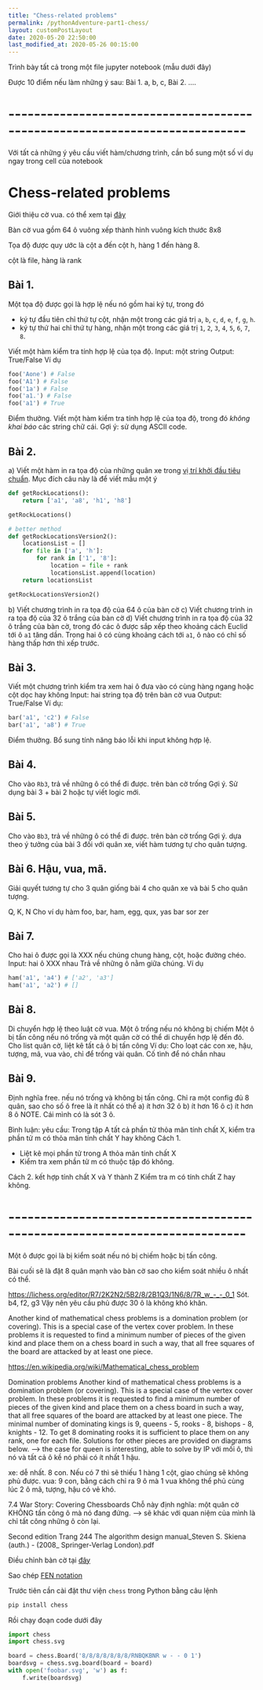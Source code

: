 ```yaml
---
title: "Chess-related problems"
permalink: /pythonAdventure-part1-chess/
layout: customPostLayout
date: 2020-05-20 22:50:00
last_modified_at: 2020-05-26 00:15:00
---
```


Trình bày tất cả trong một file jupyter notebook (mẫu dưới đây)

Được 10 điểm nếu làm những ý sau:
Bài 1. a, b, c,
Bài 2. ....

# --------------------------------------------------------------------------- #
Với tất cả những ý yêu cầu viết hàm/chương trình, cần bổ sung một số ví dụ ngay trong cell của notebook


# Chess-related problems

Giới thiệu cờ vua.
có thể xem tại [đây](https://en.wikipedia.org/wiki/Rules_of_chess)

Bàn cờ vua gồm 64 ô vuông xếp thành hình vuông kích thước 8x8

Tọa độ được quy ước là
cột a đến cột h, hàng 1 đến hàng 8.

cột là file, hàng là rank

## Bài 1.
Một tọa độ được gọi là hợp lệ nếu nó gồm hai ký tự, trong đó
- ký tự đầu tiên chỉ thứ tự cột, nhận một trong các giá trị `a`, `b`, `c`,  `d`, `e`, `f`, `g`, `h`.
- ký tự thứ hai chỉ thứ tự hàng, nhận một trong các giá trị `1`, `2`, `3`, `4`, `5`, `6`, `7`, `8`.

Viết một hàm kiểm tra tính hợp lệ của tọa độ.
Input: một string
Output: True/False
Ví dụ

```py
foo('Aone') # False
foo('A1') # False
foo('1a') # False
foo('a1.') # False
foo('a1') # True
```

Điểm thưởng. Viết một hàm kiểm tra tính hợp lệ của tọa độ, trong đó _không khai báo_ các string chữ cái. Gợi ý: sử dụng ASCII code.


## Bài 2.
a) Viết một hàm in ra tọa độ của những quân xe trong [vị trí khởi đầu tiêu chuẩn](https://lichess.org/editor).
Mục đích câu này là để viết mẫu một ý
```py
def getRockLocations():
    return ['a1', 'a8', 'h1', 'h8']

getRockLocations()

# better method
def getRockLocationsVersion2():
    locationsList = []
    for file in ['a', 'h']:
        for rank in ['1', '8']:
            location = file + rank
            locationsList.append(location)
    return locationsList

getRockLocationsVersion2()
```
b) Viết chương trình in ra tọa độ của 64 ô của bàn cờ
c) Viết chương trình in ra tọa độ của 32 ô trắng của bàn cờ
d) Viết chương trình in ra tọa độ của 32 ô trắng của bàn cờ, trong đó các ô được sắp xếp theo khoảng cách Euclid tới ô `a1` tăng dần. Trong hai ô có cùng khoảng cách tới `a1`, ô nào có chỉ số hàng thấp hơn thì xếp trước.



## Bài 3.
Viết một chương trình kiểm tra xem hai ô đưa vào có cùng hàng ngang hoặc cột dọc hay không
Input: hai string tọa độ trên bàn cờ vua
Output: True/False
Ví dụ:
```py
bar('a1', 'c2') # False
bar('a1', 'a8') # True
```

Điểm thưởng. Bổ sung tính năng báo lỗi khi input không hợp lệ.

## Bài 4.
Cho vào `Rb3`, trả về những ô có thể đi được. trên bàn cờ trống
Gợi ý. Sử dụng bài 3 + bài 2
hoặc tự viết logic mới.


## Bài 5.
Cho vào `Bb3`, trả về những ô có thể đi được. trên bàn cờ trống
Gợi ý. dựa theo ý tưởng của bài 3 đối với quân xe, viết hàm tương tự cho quân tượng.

## Bài 6. Hậu, vua, mã.
Giải quyết tương tự cho 3 quân
giống bài 4 cho quân xe và bài 5 cho quân tượng.

Q, K, N
Cho ví dụ hàm
foo, bar, ham, egg,
qux,
yas
bar
sor
zer


## Bài 7.
Cho hai ô được gọi là XXX nếu chúng chung hàng, cột, hoặc đường chéo.
Input: hai ô XXX nhau
Trả về những ô nằm giữa chúng.
Ví dụ
```py
ham('a1', 'a4') # ['a2', 'a3']
ham('a1', 'a2') # []
```

## Bài 8.
Di chuyển hợp lệ theo luật cờ vua.
Một ô trống nếu nó không bị chiếm
Một ô bị tấn công nếu nó trống và một quân cờ có thể di chuyển hợp lệ đến đó.
Cho list quân cờ, liệt kê tất cả ô bị tấn công
Ví dụ:
Cho loạt các con xe, hậu, tượng, mã, vua vào, chỉ để trống vài quân.    Cố tình để nó chắn nhau

## Bài 9.
Định nghĩa free. nếu nó trống và không bị tấn công.
Chỉ ra một config đủ 8 quân, sao cho số ô free là ít nhất có thể
a) ít hơn 32 ô
b) ít hơn 16 ô
c) ít hơn 8 ô
NOTE. Cái mình có là sót 3 ô.


Bình luận:
yêu cầu: Trong tập A tất cả phần tử thỏa mãn tính chất X, kiểm tra phần tử m có thỏa mãn tính chất Y hay không
Cách 1.
- Liệt kê mọi phần tử trong A thỏa mãn tính chất X
- Kiểm tra xem phần tử m có thuộc tập đó không.

Cách 2. kết hợp tính chất X và Y thành Z
Kiểm tra m có tính chất Z hay không.


# --------------------------------------------------------------------------- #

Một ô được gọi là bị kiểm soát nếu nó bị chiếm hoặc bị tấn công.

Bài cuối sẽ là đặt 8 quân mạnh
vào bàn cờ
sao cho kiểm soát nhiều ô nhất có thể.

https://lichess.org/editor/R7/2K2N2/5B2/8/2B1Q3/1N6/8/7R_w_-_-_0_1
Sót. b4, f2, g3
Vậy nên yêu cầu phủ được 30 ô là không khó khăn.


Another kind of mathematical chess problems is a domination problem (or covering). This is a special case of the vertex cover problem. In these problems it is requested to find a minimum number of pieces of the given kind and place them on a chess board in such a way, that all free squares of the board are attacked by at least one piece.



https://en.wikipedia.org/wiki/Mathematical_chess_problem

Domination problems
Another kind of mathematical chess problems is a domination problem (or covering). This is a special case of the vertex cover problem. In these problems it is requested to find a minimum number of pieces of the given kind and place them on a chess board in such a way, that all free squares of the board are attacked by at least one piece. The minimal number of dominating kings is 9, queens - 5, rooks - 8, bishops - 8, knights - 12. To get 8 dominating rooks it is sufficient to place them on any rank, one for each file. Solutions for other pieces are provided on diagrams below.
--> the case for queen is interesting, able to solve by IP
với mối ô, thì nó và tất cả ô kề nó phải có ít nhất 1 hậu.

xe: dễ nhất. 8 con. Nếu có 7 thì sẽ thiếu 1 hàng 1 cột, giao chúng sẽ không phủ được.
vua: 9 con, bằng cách chỉ ra 9 ô mà 1 vua không thể phủ cùng lúc 2 ô
mã, tượng, hậu có vẻ khó.


7.4 War Story: Covering Chessboards
Chỗ này định nghĩa: một quân cờ KHÔNG tấn công ô mà nó đang đứng.
--> sẽ khác với quan niệm của mình là chỉ tất công những ô còn lại.


Second edition
Trang 244
The algorithm design manual_Steven S. Skiena (auth.) - (2008_ Springer-Verlag London).pdf



Điều chỉnh bàn cờ tại [đây](https://lichess.org/editor)

Sao chép [FEN notation](https://en.wikipedia.org/wiki/Forsyth%E2%80%93Edwards_Notation)

Trước tiên cần cài đặt thư viện `chess` trong Python bằng câu lệnh
```sh
pip install chess
```

Rồi chạy đoạn code dưới đây

```py
import chess
import chess.svg

board = chess.Board('8/8/8/8/8/8/8/RNBQKBNR w - - 0 1')
boardsvg = chess.svg.board(board = board)
with open('foobar.svg', 'w') as f:
    f.write(boardsvg)
```
